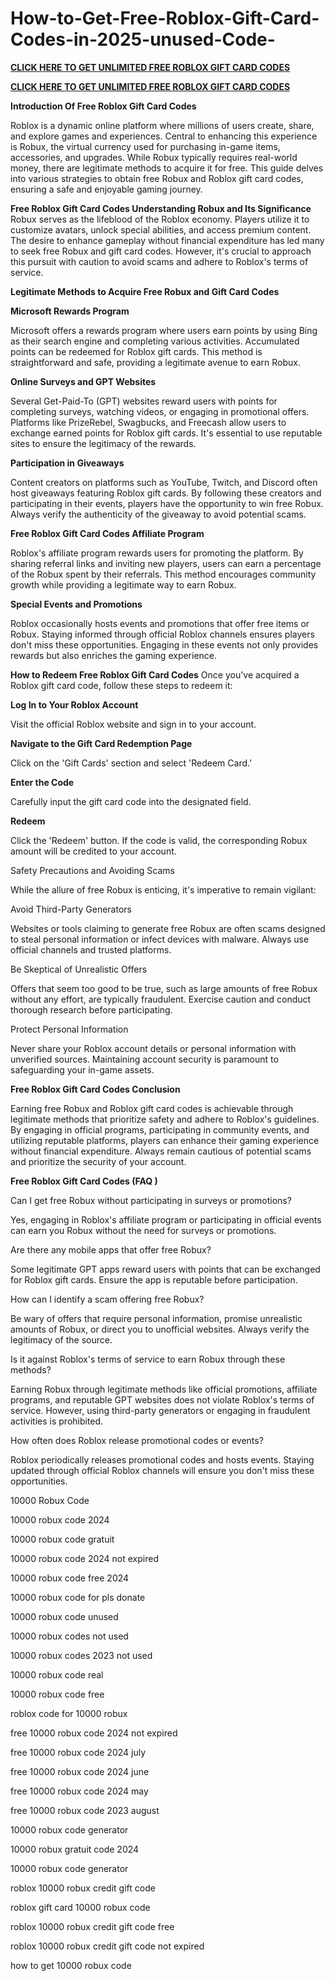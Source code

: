 # How-to-Get-Free-Roblox-Gift-Card-Codes-in-2025-unused-Code-

**[CLICK HERE TO GET UNLIMITED FREE ROBLOX GIFT CARD CODES​​](https://bestgiftoffer.com/Roblox-Gift-Card)**

**[CLICK HERE TO GET UNLIMITED FREE ROBLOX GIFT CARD CODES​​](https://bestgiftoffer.com/Roblox-Gift-Card)**​​


**Introduction Of Free Roblox Gift Card Codes**

Roblox is a dynamic online platform where millions of users create, share, and explore games and experiences. Central to enhancing this experience is Robux, the virtual currency used for purchasing in-game items, accessories, and upgrades. While Robux typically requires real-world money, there are legitimate methods to acquire it for free. This guide delves into various strategies to obtain free Robux and Roblox gift card codes, ensuring a safe and enjoyable gaming journey.

**Free Roblox Gift Card Codes Understanding Robux and Its Significance**
Robux serves as the lifeblood of the Roblox economy. Players utilize it to customize avatars, unlock special abilities, and access premium content. The desire to enhance gameplay without financial expenditure has led many to seek free Robux and gift card codes. However, it's crucial to approach this pursuit with caution to avoid scams and adhere to Roblox's terms of service.

**Legitimate Methods to Acquire Free Robux and Gift Card Codes**

**Microsoft Rewards Program**

Microsoft offers a rewards program where users earn points by using Bing as their search engine and completing various activities. Accumulated points can be redeemed for Roblox gift cards. This method is straightforward and safe, providing a legitimate avenue to earn Robux.

**Online Surveys and GPT Websites**

Several Get-Paid-To (GPT) websites reward users with points for completing surveys, watching videos, or engaging in promotional offers. Platforms like PrizeRebel, Swagbucks, and Freecash allow users to exchange earned points for Roblox gift cards. It's essential to use reputable sites to ensure the legitimacy of the rewards.

**Participation in Giveaways**

Content creators on platforms such as YouTube, Twitch, and Discord often host giveaways featuring Roblox gift cards. By following these creators and participating in their events, players have the opportunity to win free Robux. Always verify the authenticity of the giveaway to avoid potential scams.

**Free Roblox Gift Card Codes Affiliate Program**

Roblox's affiliate program rewards users for promoting the platform. By sharing referral links and inviting new players, users can earn a percentage of the Robux spent by their referrals. This method encourages community growth while providing a legitimate way to earn Robux.

**Special Events and Promotions**

Roblox occasionally hosts events and promotions that offer free items or Robux. Staying informed through official Roblox channels ensures players don't miss these opportunities. Engaging in these events not only provides rewards but also enriches the gaming experience.

**How to Redeem Free Roblox Gift Card Codes**
Once you've acquired a Roblox gift card code, follow these steps to redeem it:

**Log In to Your Roblox Account**

Visit the official Roblox website and sign in to your account.

**Navigate to the Gift Card Redemption Page**

Click on the 'Gift Cards' section and select 'Redeem Card.'

**Enter the Code**

Carefully input the gift card code into the designated field.

**Redeem**

Click the 'Redeem' button. If the code is valid, the corresponding Robux amount will be credited to your account.

Safety Precautions and Avoiding Scams

While the allure of free Robux is enticing, it's imperative to remain vigilant:

Avoid Third-Party Generators

Websites or tools claiming to generate free Robux are often scams designed to steal personal information or infect devices with malware. Always use official channels and trusted platforms.

Be Skeptical of Unrealistic Offers

Offers that seem too good to be true, such as large amounts of free Robux without any effort, are typically fraudulent. Exercise caution and conduct thorough research before participating.

Protect Personal Information

Never share your Roblox account details or personal information with unverified sources. Maintaining account security is paramount to safeguarding your in-game assets.

**Free Roblox Gift Card Codes Conclusion**

Earning free Robux and Roblox gift card codes is achievable through legitimate methods that prioritize safety and adhere to Roblox's guidelines. By engaging in official programs, participating in community events, and utilizing reputable platforms, players can enhance their gaming experience without financial expenditure. Always remain cautious of potential scams and prioritize the security of your account.

**Free Roblox Gift Card Codes (FAQ )**

Can I get free Robux without participating in surveys or promotions?

Yes, engaging in Roblox's affiliate program or participating in official events can earn you Robux without the need for surveys or promotions.

Are there any mobile apps that offer free Robux?

Some legitimate GPT apps reward users with points that can be exchanged for Roblox gift cards. Ensure the app is reputable before participation.

How can I identify a scam offering free Robux?

Be wary of offers that require personal information, promise unrealistic amounts of Robux, or direct you to unofficial websites. Always verify the legitimacy of the source.

Is it against Roblox's terms of service to earn Robux through these methods?

Earning Robux through legitimate methods like official promotions, affiliate programs, and reputable GPT websites does not violate Roblox's terms of service. However, using third-party generators or engaging in fraudulent activities is prohibited.

How often does Roblox release promotional codes or events?

Roblox periodically releases promotional codes and hosts events. Staying updated through official Roblox channels will ensure you don't miss these opportunities.

10000 Robux Code

10000 robux code 2024

10000 robux code gratuit

10000 robux code 2024 not expired

10000 robux code free 2024

10000 robux code for pls donate

10000 robux code unused

10000 robux codes not used

10000 robux codes 2023 not used

10000 robux code real

10000 robux code free

roblox code for 10000 robux

free 10000 robux code 2024 not expired

free 10000 robux code 2024 july

free 10000 robux code 2024 june

free 10000 robux code 2024 may

free 10000 robux code 2023 august

10000 robux code generator

10000 robux gratuit code 2024

10000 robux code generator 

roblox 10000 robux credit gift code

roblox gift card 10000 robux code

roblox 10000 robux credit gift code free

roblox 10000 robux credit gift code not expired

how to get 10000 robux code
